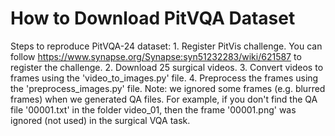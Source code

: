 # How to Download PitVQA Dataset
Steps to reproduce PitVQA-24 dataset:
	1. Register PitVis challenge.
	You can follow https://www.synapse.org/Synapse:syn51232283/wiki/621587 to register the challenge.
	2. Download 25 surgical videos.
	3. Convert videos to frames using the 'video_to_images.py' file.
	4. Preprocess the frames using the 'preprocess_images.py' file.
	Note: we ignored some frames (e.g. blurred frames) when we generated QA files. 
	For example, if you don't find the QA file '00001.txt' in the folder video_01, then the frame '00001.png' was ignored (not used) in the surgical VQA task.
